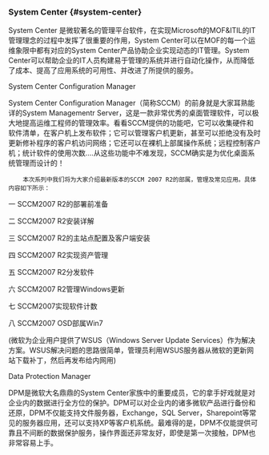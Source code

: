### System Center {#system-center}

System Center 是微软著名的管理平台软件，在实现Microsoft的MOF&amp;ITIL的IT管理理念的过程中发挥了很重要的作用，System Center可以在MOF的每一个运维象限中都有对应的System Center产品协助企业实现动态的IT管理。System Center可以帮助企业的IT人员构建易于管理的系统并进行自动化操作，从而降低了成本、提高了应用系统的可用性、并改进了所提供的服务。

System Center Configuration Manager

System Center Configuration Manager（简称SCCM）的前身就是大家耳熟能详的System Managementr Server，这是一款非常优秀的桌面管理软件，可以极大地提高运维工程师的管理效率。看看SCCM提供的功能吧，它可以收集硬件和软件清单，在客户机上发布软件；它可以管理客户机更新，甚至可以拒绝没有及时更新修补程序的客户机访问网络；它还可以在裸机上部属操作系统；远程控制客户机；统计软件的使用次数….从这些功能中不难发现，SCCM确实是为优化桌面系统管理而设计的！

        本次系列中我们将为大家介绍最新版本的SCCM 2007 R2的部属，管理及常见应用。具体内容如下所示：

一 SCCM2007 R2的部署前准备

二 SCCM2007 R2安装详解

三 SCCM2007 R2的主站点配置及客户端安装

四 SCCM2007 R2实现资产管理

五 SCCM2007 R2分发软件

六 SCCM2007 R2管理Windows更新

七 SCCM2007实现软件计数

八 SCCM2007 OSD部属Win7

(微软为企业用户提供了WSUS（Windows Server Update Services）作为解决方案。WSUS解决问题的思路很简单，管理员利用WSUS服务器从微软的更新网站下载补丁，然后再发布给内网用)

Data Protection Manager

DPM是微软大名鼎鼎的System Center家族中的重要成员，它的拿手好戏就是对企业内的数据进行全方位的保护。DPM可以对企业内的诸多微软产品进行备份和还原，DPM不仅能支持文件服务器，Exchange，SQL Server，Sharepoint等常见的服务器应用，还可以支持XP等客户机系统。最难得的是，DPM不仅能提供可靠且不间断的数据保护服务，操作界面还非常友好，即使是第一次接触，DPM也非常容易上手。